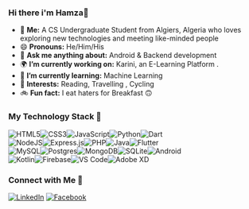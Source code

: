### Hi there i'm Hamza👋


- 🌱 **Me:** A CS Undergraduate Student from Algiers, Algeria who loves exploring new technologies and meeting like-minded people
- 😄 **Pronouns:** He/Him/His
- 💬 **Ask me anything about:** Android & Backend development
- 🌍 **I’m currently working on:** Karini, an E-Learning Platform .
- 🌱 **I’m currently learning:** Machine Learning
- 💜 **Interests:** Reading, Travelling , Cycling
- 🚲 **Fun fact:** I eat haters for Breakfast 🙃


### My Technology Stack 🔭

<div style='display: flex;'>
  <img alt="HTML5" src="https://img.shields.io/badge/html5-%23E34F26.svg?style=for-the-badge&logo=html5&logoColor=white" />
  <img alt="CSS3" src="https://img.shields.io/badge/css3-%231572B6.svg?style=for-the-badge&logo=css3&logoColor=white" />
  <img alt="JavaScript" src="https://img.shields.io/badge/javascript-%23323330.svg?style=for-the-badge&logo=javascript&logoColor=%23F7DF1E" />
  <img alt="Python" src="https://img.shields.io/badge/python-%2314354C.svg?style=for-the-badge&logo=python&logoColor=white" />
  <img alt="Dart" src="https://img.shields.io/badge/dart-%230175C2.svg?style=for-the-badge&logo=dart&logoColor=white" />
</div>

<div style='display: flex;'>
  <img alt="NodeJS" src="https://img.shields.io/badge/node.js-%2343853D.svg?style=for-the-badge&logo=node-dot-js&logoColor=white" />
  <img alt="Express.js" src="https://img.shields.io/badge/express.js-%23404d59.svg?style=for-the-badge&logo=express&logoColor=%2361DAFB" />
  <img alt="PHP" src="https://img.shields.io/badge/php-%2320232a.svg?style=for-the-badge&logo=php&logoColor=%2361DAFB" />
  <img alt="Java" src="https://img.shields.io/badge/java-%23000.svg?style=for-the-badge&logo=java&logoColor=white"/>
  <img alt="Flutter" src="https://img.shields.io/badge/Flutter-%2302569B.svg?style=for-the-badge&logo=Flutter&logoColor=white" />
</div>

<div style='display: flex;'>
  <img alt="MySQL" src="https://img.shields.io/badge/mysql-%2300f.svg?style=for-the-badge&logo=mysql&logoColor=white"/>
  <img alt="Postgres" src ="https://img.shields.io/badge/postgres-%23316192.svg?style=for-the-badge&logo=postgresql&logoColor=white" />
  <img alt="MongoDB" src ="https://img.shields.io/badge/MongoDB-%234ea94b.svg?style=for-the-badge&logo=mongodb&logoColor=white" />
  <img alt="SQLite" src ="https://img.shields.io/badge/sqlite-%2307405e.svg?style=for-the-badge&logo=sqlite&logoColor=white" />
   <img alt="Android" src ="https://img.shields.io/badge/android-%129913e.svg?style=for-the-badge&logo=android&logoColor=green" />

</div>
 

<div style='display: flex;'>
  <img alt="Kotlin" src="https://img.shields.io/badge/kotlin-%230072C6.svg?style=for-the-badge&logo=kotlin-devops&logoColor=white" />
  <img alt="Firebase" src="https://img.shields.io/badge/firebase-%23039BE5.svg?style=for-the-badge&logo=firebase" />
  <img alt="VS Code" src="https://img.shields.io/badge/VSCode-0078d7.svg?style=for-the-badge&logo=visual-studio-code&logoColor=white" />
  <img alt="Adobe XD" src="https://img.shields.io/badge/adobexd-%23FF26BE.svg?style=for-the-badge&logo=adobexd&logoColor=white"/>
</div>

### Connect with Me 🤝 

<a href="https://www.linkedin.com/in/hamza-bendahmane-1a3135207/"><img src="https://img.shields.io/badge/linkedin-%230077B5.svg?&style=for-the-badge&logo=linkedin&logoColor=white" alt="LinkedIn" /></a>
<a href="https://facebook.com/hamza0bendahmane"><img alt="Facebook" src="https://img.shields.io/badge/facebook-%231DA1F2.svg?style=for-the-badge&logo=Facebook&logoColor=white"/></a>
